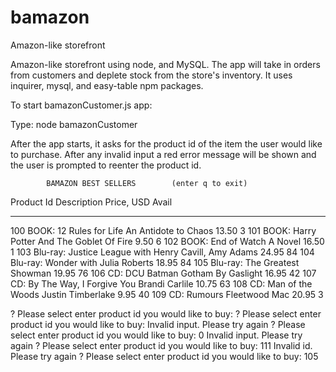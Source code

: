 # bamazon
Amazon-like storefront 

Amazon-like storefront using node, and MySQL. The app will take in orders from customers and deplete stock from the store's inventory.
It uses inquirer, mysql, and easy-table npm packages.

To start bamazonCustomer.js app:

Type:
node bamazonCustomer

After the app starts, it asks for the product id of the item the user would like to purchase. After any invalid input a red error message will be shown and the user is prompted to reenter the product id.


            BAMAZON BEST SELLERS        (enter q to exit)

Product Id  Description                                            Price, USD  Avail
----------  -----------------------------------------------------  ----------  -----
100         BOOK:    12 Rules for Life An Antidote to Chaos             13.50  3
101         BOOK:    Harry Potter And The Goblet Of Fire                 9.50  6
102         BOOK:    End of Watch A Novel                               16.50  1
103         Blu-ray: Justice League with Henry Cavill, Amy Adams        24.95  84
104         Blu-ray: Wonder with Julia Roberts                          18.95  84
105         Blu-ray: The Greatest Showman                               19.95  76
106         CD:      DCU Batman Gotham By Gaslight                      16.95  42
107         CD:      By The Way, I Forgive You Brandi Carlile           10.75  63
108         CD:      Man of the Woods Justin Timberlake                  9.95  40
109         CD:      Rumours Fleetwood Mac                              20.95  3

?   Please select enter product id you would like to buy: 
?   Please select enter product id you would like to buy:    Invalid input. Please try again
?   Please select enter product id you would like to buy:  0  Invalid input. Please try again
?   Please select enter product id you would like to buy:  111  Invalid id. Please try again
?   Please select enter product id you would like to buy:  105


